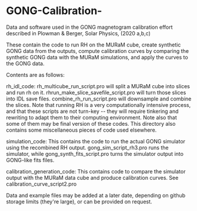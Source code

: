# GONG-Calibration-
Data and software used in the GONG magnetogram calibration effort described in Plowman &amp; Berger, Solar Physics, (2020 a,b,c)

These contain the code to run RH on the MURaM cube, create synthetic GONG data from the outputs, compute calibration curves by comparing the synthetic GONG data with the MURaM simulations, and apply the curves to the GONG data.

Contents are as follows:

rh_idl_code: rh_multicube_run_script.pro will split a MURaM cube into slices and run rh on it. rhrun_make_slice_savefile_script.pro will turn those slices into IDL save files. combine_rh_run_script.pro will downsample and combine the slices. Note that running RH is a very computationally intensive process, and that these scripts are not turn-key -- they will require tinkering and rewriting to adapt them to their computing environment. Note also that some of them may be final version of these codes. This directory also contains some miscellaneous pieces of code used elsewhere.

simulation_code: This contains the code to run the actual GONG simulator using the recombined RH output. gong_sim_script_rh3.pro runs the simulator, while gong_synth_fits_script.pro turns the simulator output into GONG-like fits files.

calibration_generation_code: This contains code to compare the simulator output with the MURaM data cube and produce calibration curves. See calibration_curve_script2.pro

Data and example files may be added at a later date, depending on github storage limits (they're large), or can be provided on request.
